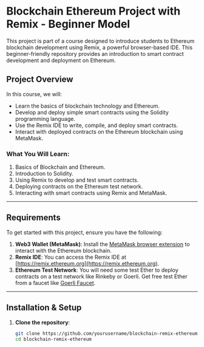 # Blockchain Ethereum Project with Remix - Beginner Model

This project is part of a course designed to introduce students to Ethereum blockchain development using Remix, a powerful browser-based IDE. This beginner-friendly repository provides an introduction to smart contract development and deployment on Ethereum.

## Project Overview

In this course, we will:
- Learn the basics of blockchain technology and Ethereum.
- Develop and deploy simple smart contracts using the Solidity programming language.
- Use the Remix IDE to write, compile, and deploy smart contracts.
- Interact with deployed contracts on the Ethereum blockchain using MetaMask.

### What You Will Learn:
1. Basics of Blockchain and Ethereum.
2. Introduction to Solidity.
3. Using Remix to develop and test smart contracts.
4. Deploying contracts on the Ethereum test network.
5. Interacting with smart contracts using Remix and MetaMask.

---

## Requirements

To get started with this project, ensure you have the following:

1. **Web3 Wallet (MetaMask)**: Install the [MetaMask browser extension](https://metamask.io/) to interact with the Ethereum blockchain.
2. **Remix IDE**: You can access the Remix IDE at [https://remix.ethereum.org](https://remix.ethereum.org).
3. **Ethereum Test Network**: You will need some test Ether to deploy contracts on a test network like Rinkeby or Goerli. Get free test Ether from a faucet like [Goerli Faucet](https://goerlifaucet.com/).

---

## Installation & Setup

1. **Clone the repository**:  
   ```bash
   git clone https://github.com/yourusername/blockchain-remix-ethereum.git
   cd blockchain-remix-ethereum

